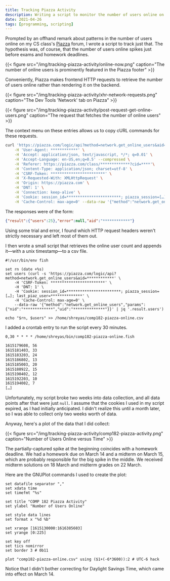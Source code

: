 ```yaml
---
title: Tracking Piazza Activity
description: Writing a script to monitor the number of users online on my class' Piazza forum over time
date: 2021-04-26
tags: [programming, scripting]
---
```


Prompted by an offhand remark about patterns in the number of users online on my CS class's [Piazza](https://en.wikipedia.org/wiki/Piazza_(web_service)) forum, I wrote a script to track just that. The hypothesis was, of course, that the number of users online spikes just before exams and homework deadlines.

{{< figure src="/img/tracking-piazza-activity/online-now.png" caption="The number of online users is prominently featured in the Piazza footer" >}}

Conveniently, Piazza makes frontend HTTP requests to retrieve the number of users online rather than rendering it on the backend.

{{< figure src="/img/tracking-piazza-activity/xhr-network-requests.png" caption="The Dev Tools 'Network' tab on Piazza" >}}

{{< figure src="/img/tracking-piazza-activity/post-request-get-online-users.png" caption="The request that fetches the number of online users" >}}

The context menu on these entries allows us to copy cURL commands for these requests.

```sh
curl 'https://piazza.com/logic/api?method=network.get_online_users&aid=************' \
	-H 'User-Agent: ************' \
	-H 'Accept: application/json, text/javascript, */*; q=0.01' \
	-H 'Accept-Language: en-US,en;q=0.5' --compressed \
	-H 'Referer: https://piazza.com/class/*************?cid=****'\
	-H 'Content-Type: application/json; charset=utf-8' \
	-H 'CSRF-Token: ************************' \
	-H 'X-Requested-With: XMLHttpRequest' \
	-H 'Origin: https://piazza.com' \
	-H 'DNT: 1' \
	-H 'Connection: keep-alive' \
	-H 'Cookie: session_id=************************; piazza_session=[…]; last_piaz_user=**************; AWSELB=[…]; AWSELBCORS=[…]'\
	-H 'Cache-Control: max-age=0' --data-raw '{"method":"network.get_online_users","params":{"nid":"*************","uid":"**************"}}'
```

The responses were of the form:

```json
{"result":{"users":25},"error":null,"aid":"************"}
```

Using some trial and error, I found which HTTP request headers weren't strictly necessary and left most of them out.

I then wrote a small script that retrieves the online user count and appends it—with a unix timestamp—to a csv file.

```fish
#!/usr/bin/env fish

set rn (date +%s)
set users (curl -s 'https://piazza.com/logic/api?method=network.get_online_users&aid=************' \
    -H 'CSRF-Token: ************************' \
    -H 'DNT: 1' \
    -H 'Cookie: session_id=************************; piazza_session=[…]; last_piaz_user=**************' \
    -H 'Cache-Control: max-age=0' \
    --data-raw '{"method":"network.get_online_users","params":{"nid":"*************","uid":"**************"}}' | jq '.result.users')

echo "$rn, $users" >> /home/shreyas/comp182-piazza-online.csv
```

I added a crontab entry to run the script every 30 minutes.

```txt
0,30 * * * * /home/shreyas/bin/comp182-piazza-online.fish
```

```txt
1615179608, 56
1615181403, 33
1615183203, 24
1615186802, 13
1615185003, 20
1615188922, 15
1615190402, 12
1615192203, 10
1615194002, 7
[…]
```

Unfortunately, my script broke two weeks into data collection, and all data points after that were just `null`. I assume that the cookies I used in my script expired, as I had initially anticipated. I didn't realize this until a month later, so I was able to collect only two weeks worth of data.

Anyway, here's a plot of the data that I did collect:

{{< figure src="/img/tracking-piazza-activity/comp182-piazza-activity.png" caption="Number of Users Online versus Time" >}}

The partially-captured spike at the beginning coincides with a homework deadline. We had a homework due on March 14 and a midterm on March 15, which are probably responsible for the big spike in the middle. We received midterm solutions on 18 March and midterm grades on 22 March.

Here are the GNUPlot commands I used to create the plot:

```gnuplot
set datafile separator ","
set xdata time
set timefmt "%s"

set title "COMP 182 Piazza Activity"
set ylabel "Number of Users Online"

set style data lines
set format x "%d %b"

set xrange [1615130000:1616385603]
set yrange [0:225]

set key off
set tics nomirror
set border 3 # 0b11

plot "comp182-piazza-online.csv" using ($1+(-6*3600)):2 # UTC-6 hack
```

Notice that I didn't bother correcting for Daylight Savings Time, which came into effect on March 14.
